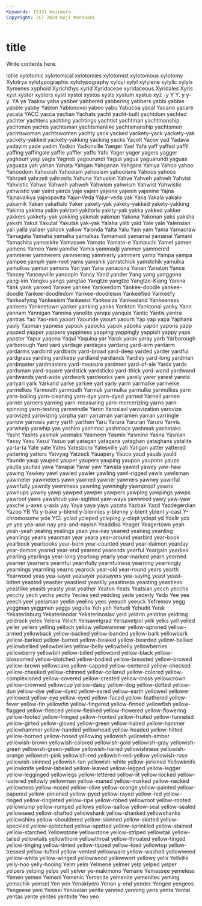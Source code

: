 ```yaml
---
Keywords: 15331 kojimura
Copyright: (C) 2024 Koji Murakami
---
```


# title

Write contents here.



lotile xylotomic
xylotomical xylotomies xylotomist xylotomous xylotomy Xylotrya xylotypographic xylotypography xyloyl xylyl
xylylene xylylic xylyls Xymenes xyphoid Xyrichthys xyrid Xyridaceae xyridaceous Xyridales
Xyris xyst xyster xysters xysti xystoi xystos xysts xystum xystus
xyz -y Y Y. y y- y. YA ya Yaakov
yaba yabber yabbered yabbering yabbers yabbi yabbie yabble yabby Yablon
Yablonovoi yaboo yabu Yabucoa yacal Yacano yacare yacata YACC yacca
yachan Yachats yacht yacht-built yachtdom yachted yachter yachters yachting yachtings
yachtist yachtman yachtmanship yachtmen yachts yachtsman yachtsmanlike yachtsmanship yachtsmen yachtswoman
yachtswomen yachty yack yacked yackety-yack yackety-yak yackety-yakked yackety-yakking yacking yacks
Yacolt Yacov yad Yadava yadayim yade yadim Yadkin Yadkinville Yaeger
Yael Yafa yaff yaffed yaffil yaffing yaffingale yaffle yaffler yaffs
Yafo Yager yager yagers yagger yaghourt yagi yagis Yagnob yagourundi
Yagua yagua yaguarundi yaguas yaguaza yah yahan Yahata Yahgan Yahganan
Yahgans Yahiya Yahoo yahoo Yahoodom Yahooish Yahooism yahooism yahooisms Yahoos
yahoos Yahrzeit yahrzeit yahrzeits Yahuna Yahuskin Yahve Yahveh yahveh Yahvist
Yahvistic Yahwe Yahweh yahweh Yahwism yahwism Yahwist Yahwistic yahwistic yair
yaird yairds yaje yajein yajeine yajenin yajenine Yajna Yajnavalkya yajnopavita
Yajur-Veda Yajur-veda yak Yaka Yakala yakalo yakamik Yakan yakattalo Yaker
yakety-yak yakety-yakked yakety-yakking Yakima yakima yakin yakitori yakitoris yakity-yak yakka
yakked yakker yakkers yakkety-yak yakking yakmak yakman Yakona Yakonan yaks
yaksha yakshi Yakut Yakutat Yakutsk yak-yak Yalaha yalb yald Yale
yale Yalensian yali yalla yallaer yallock yallow Yalonda Yalta Yalu
Yam yam Yama Yamacraw Yamagata Yamaha yamalka yamalkas Yamamadi yamamai
yamanai Yamani Yamashita yamaskite Yamassee Yamato Yamato-e Yamauchi Yamel yamen
yamens Yameo Yami yamilke Yamis yammadji yammer yammered yammerer yammerers
yammering yammerly yammers yamp Yampa yampa yampee yamph yam-root yams
yamshik yamstchick yamstchik yamulka yamulkas yamun yamuns Yan yan Yana
yanacona Yanan Yanaton Yance Yancey Yanceyville yancopin Yancy Yand yander
Yang yang yanggona yang-kin Yangku yangs yangtao Yangtze yangtze Yangtze-Kiang
Yanina Yank yank yanked Yankee yankee Yankeedom Yankee-doodle yankee-doodle Yankee-doodledom
Yankee-doodleism Yankeefied Yankeefy Yankeefying Yankeeism Yankeeist Yankeeize Yankeeland Yankeeness yankees
Yankeetown yanker yanking yanks Yankton Yanktonai yanky Yann yannam Yannigan
Yannina yanolite yanqui yanquis Yantic Yantis yantra yantras Yao Yao-min
yaoort Yaounde yaourt yaourti Yap yap yapa Yaphank yaply Yapman
yapness yapock yapocks yapok yapoks yapon yapons yapp yapped yapper
yappers yappiness yapping yappingly yappish yappy yaps yapster Yapur yaqona
Yaqui Yaquina yar Yarak yarak yaray yarb Yarborough yarborough Yard
yard yardage yardages yardang yard-arm yardarm yardarms yardbird yardbirds yard-broad
yard-deep yarded yarder yardful yardgrass yarding yardkeep yardland yardlands Yardley
yard-long yardman yardmaster yardmasters yard-measure yardmen yard-of-ale Yards yards yardsman
yard-square yardstick yardsticks yard-thick yard-wand yardwand yardwands yard-wide yardwork yardworks
yare yarely yarer yarest yareta yariyari yark Yarkand yarke yarkee
yarl yarly yarm yarmalke yarmelke yarmelkes Yarmouth yarmouth Yarmuk yarmulka
yarmulke yarmulkes yarn yarn-boiling yarn-cleaning yarn-dye yarn-dyed yarned Yarnell yarnen
yarner yarners yarning yarn-measuring yarn-mercerizing yarns yarn-spinning yarn-testing yarnwindle Yaron
Yaroslavl yarovization yarovize yarovized yarovizing yarpha yarr yarraman yarramen yarran
yarringle yarrow yarrows yarry yarth yarthen Yaru Yarura Yaruran Yaruro
Yarvis yarwhelp yarwhip yas yashiro yashmac yashmacs yashmak yashmaks Yasht
Yashts yasmak yasmaks Yasmeen Yasmin Yasmine Yasna Yasnian Yassy Yasu
Yasui Yasuo yat yatagan yatagans yataghan yataghans yatalite ya-ta-ta Yate
yate Yates Yatesboro Yatesville yati Yatigan yatter yattered yattering yatters
Yatvyag Yatzeck Yauapery Yauco yaud yauds yauld Yaunde yaup yauped
yauper yaupers yauping yaupon yaupons yaups yautia yautias yava Yavapai
Yavar yaw Yawata yawed yawey yaw-haw yawing Yawkey yawl yawled
yawler yawling yawl-rigged yawls yawlsman yawmeter yawmeters yawn yawned yawner
yawners yawney yawnful yawnfully yawnily yawniness yawning yawningly yawnproof yawns
yawnups yawny yawp yawped yawper yawpers yawping yawpings yawps yawroot
yaws yawshrub yaw-sighted yaw-ways yawweed yawy yaw-yaw yaxche y-axes y-axis
yay Yaya yaya yays yazata Yazbak Yazd Yazdegerdian Yazoo YB
Yb y-bake y-blend y-blennies y-blenny y-blent yblent y-cast Y-chromosome ycie
YCL yclad ycleped ycleping y-clept yclept yd Ydalir yds ye
yea yea-and-nay yea-and-nayish Yeaddiss Yeager Yeagertown yeah yeah-yeah yealing yealings
yean yea-nay yeaned yeaning yeanling yeanlings yeans yeaoman year yeara
year-around yearbird year-book yearbook yearbooks year-born year-counted yeard year-daimon yearday
year-demon yeared year-end yearend yearends yearful Yeargain yearlies yearling yearlings
year-long yearlong yearly year-marked yearn yearned yearner yearners yearnful yearnfully
yearnfulness yearning yearningly yearnings yearnling yearns yearock year-old year-round years
yearth Yearwood yeas yea-sayer yeasayer yeasayers yea-saying yeast yeast-bitten yeasted
yeastier yeastiest yeastily yeastiness yeasting yeastless yeastlike yeasts yeasty yeat
yeather Yeaton Yeats Yeatsian yecch yecchs yecchy yech yechs yechy
Yecies yed yedding yede yederly Yedo Yee yee yeech yeel
yeelaman yeelin yeelins yees yeeuch yeeuck Yefremov yegg yeggman yeggmen
yeggs yeguita Yeh yeh Yehudi Yehudit Yeisk Yekaterinburg Yekaterinodar Yekaterinoslav
yeld yeldrin yeldrine yeldring yeldrock yelek Yelena Yelich Yelisavetgrad Yelisavetpol
yelk yelks yell yelled yeller yellers yelling yelloch yellow yellowammer
yellow-aproned yellow-armed yellowback yellow-backed yellow-banded yellow-bark yellowbark yellow-barked yellow-barred yellow-beaked
yellow-bearded yellow-bellied yellowbellied yellowbellies yellow-belly yellowbelly yellowberries yellowberry yellowbill yellow-billed
yellowbird yellow-black yellow-blossomed yellow-blotched yellow-bodied yellow-breasted yellow-browed yellow-brown yellowcake yellow-capped
yellow-centered yellow-checked yellow-cheeked yellow-chinned yellow-collared yellow-colored yellow-complexioned yellow-covered yellow-crested yellow-cross
yellowcrown yellow-crowned yellowcup yellow-daisy yellow-dog yellow-dotted yellow-dun yellow-dye yellow-dyed yellow-eared
yellow-earth yellowed yellower yellowest yellow-eye yellow-eyed yellow-faced yellow-feathered yellow-fever yellow-fin
yellowfin yellow-fingered yellow-finned yellowfish yellow-flagged yellow-fleeced yellow-fleshed yellow-flowered yellow-flowering yellow-footed
yellow-fringed yellow-fronted yellow-fruited yellow-funneled yellow-girted yellow-gloved yellow-green yellow-haired yellow-hammer yellowhammer
yellow-handed yellowhead yellow-headed yellow-hilted yellow-horned yellow-hosed yellowing yellowish yellowish-amber yellowish-brown
yellowish-colored yellowish-gold yellowish-gray yellowish-green yellowish-green-yellow yellowish-haired yellowishness yellowish-orange yellowish-pink yellowish-red
yellowish-red-yellow yellowish-rose yellowish-skinned yellowish-tan yellowish-white yellow-jerkined Yellowknife yellowknife yellow-labeled yellow-leaved
yellow-legged yellow-legger yellow-legginged yellowlegs yellow-lettered yellow-lit yellow-locked yellow-lustered yellowly yellowman
yellow-maned yellow-marked yellow-necked yellowness yellow-nosed yellow-olive yellow-orange yellow-painted yellow-papered yellow-pinioned
yellow-pyed yellow-rayed yellow-red yellow-ringed yellow-ringleted yellow-ripe yellow-robed yellowroot yellow-rooted yellowrump
yellow-rumped yellows yellow-sallow yellow-seal yellow-sealed yellowseed yellow-shafted yellowshank yellow-shanked yellowshanks
yellowshins yellow-shouldered yellow-skinned yellow-skirted yellow-speckled yellow-splotched yellow-spotted yellow-sprinkled yellow-stained yellow-starched
Yellowstone yellowstone yellow-striped yellowtail yellow-tailed yellowtails yellowthorn yellowthroat yellow-throated yellow-tinged
yellow-tinging yellow-tinted yellow-tipped yellow-toed yellowtop yellow-tressed yellow-tufted yellow-vented yellowware yellow-washed
yellowweed yellow-white yellow-winged yellowwood yellowwort yellowy yells Yellville yelly-hoo yelly-hooing
Yelm yelm Yelmene yelmer yelp yelped yelper yelpers yelping yelps
yelt yelver ye-makimono Yemane Yemassee yemeless Yemen yemen Yemeni Yemenic
Yemenite yemenite yemenites yeming yemschik yemsel Yen yen Yenakiyero Yenan
y-end yender Yengee yengees Yengeese yeni Yenisei Yeniseian yenite yenned
yenning yens yenta Yentai yentas yente yentes yentnite Yeo yeo
